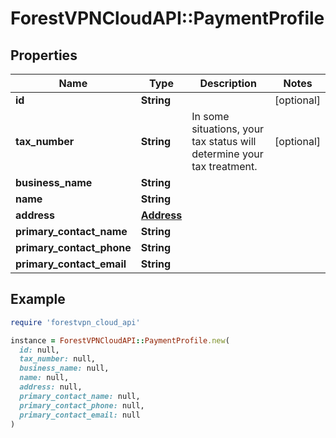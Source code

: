 # ForestVPNCloudAPI::PaymentProfile

## Properties

| Name | Type | Description | Notes |
| ---- | ---- | ----------- | ----- |
| **id** | **String** |  | [optional] |
| **tax_number** | **String** | In some situations, your tax status will determine your tax treatment. | [optional] |
| **business_name** | **String** |  |  |
| **name** | **String** |  |  |
| **address** | [**Address**](Address.md) |  |  |
| **primary_contact_name** | **String** |  |  |
| **primary_contact_phone** | **String** |  |  |
| **primary_contact_email** | **String** |  |  |

## Example

```ruby
require 'forestvpn_cloud_api'

instance = ForestVPNCloudAPI::PaymentProfile.new(
  id: null,
  tax_number: null,
  business_name: null,
  name: null,
  address: null,
  primary_contact_name: null,
  primary_contact_phone: null,
  primary_contact_email: null
)
```

